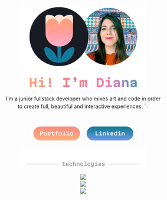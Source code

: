 <p align="center">
   <img src="./header_github.png" alt="Portfolio" width="340"/>
</p>

<p align="center"> I'm a junior fullstack developer who mixes art and code in order </br> to create full, beautiful and interactive experiences.<img src="./Sparkles.svg" alt="Portfolio" width="16" height="18"/></p>

<br>  

<p align="center">
   <a href="https://dianastring.github.io/portfolio/"><img src="./potfolioText2.png" alt="Portfolio" width="140"/></a>
   <a href="https://es.linkedin.com/in/dianammarmol"><img src="./linkedinText2.png" alt="linkedin" width="140"/></a>
</p>

<p align="center">    
  <img src="./line technologies.png" alt="Portfolio" width="340"/>
</p>

<p align="center">
  <a href="https://skillicons.dev">
    <img src="https://skillicons.dev/icons?i=react,vite,js,html,css,sass" /></br>
    <img src="https://skillicons.dev/icons?i=nodejs,express,mysql,mongodb,jest,postman" /></br>
    <img src="https://skillicons.dev/icons?i=ps,ai,figma,blender,wordpress," />  
  </a>
</p>

